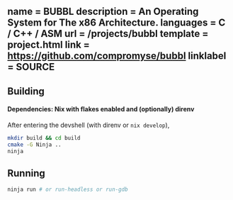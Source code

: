 name = BUBBL
description = An Operating System for The x86 Architecture.
languages = C / C++ / ASM
url = /projects/bubbl
template = project.html
link = https://github.com/compromyse/bubbl
linklabel = SOURCE
---

## Building

#### Dependencies: Nix with flakes enabled and (optionally) direnv

After entering the devshell (with direnv or `nix develop`),

```sh
mkdir build && cd build
cmake -G Ninja ..
ninja
```

## Running

```sh
ninja run # or run-headless or run-gdb
```
